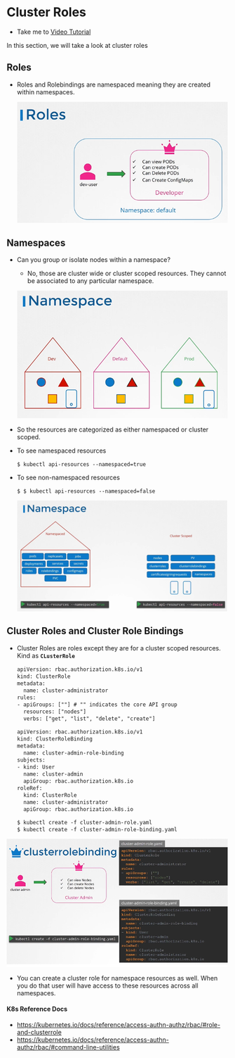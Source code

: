 # Cluster Roles
  - Take me to [Video Tutorial](https://kodekloud.com/courses/539883/lectures/9808263)
  
In this section, we will take a look at cluster roles

## Roles
- Roles and Rolebindings are namespaced meaning they are created within namespaces.
  
  ![roles](../../images/roles.PNG)
  
## Namespaces
- Can you group or isolate nodes within  a namespace?
  - No, those are cluster wide or cluster scoped resources. They cannot be associated to any particular namespace.
  
  ![namespace](../../images/namespace.PNG)
  
- So the resources are categorized as either namespaced or cluster scoped.
  
- To see namespaced resources
  ```
  $ kubectl api-resources --namespaced=true
  ```
- To see non-namespaced resources
  ```
  $ $ kubectl api-resources --namespaced=false
  ```
  
  ![namespace1](../../images/namespace1.PNG)
  
## Cluster Roles and Cluster Role Bindings
- Cluster Roles are roles except they are for a cluster scoped resources. Kind as **`CLusterRole`** 
  ```
  apiVersion: rbac.authorization.k8s.io/v1
  kind: ClusterRole
  metadata:
    name: cluster-administrator
  rules:
  - apiGroups: [""] # "" indicates the core API group
    resources: ["nodes"]
    verbs: ["get", "list", "delete", "create"]
  ```
  ```
  apiVersion: rbac.authorization.k8s.io/v1
  kind: ClusterRoleBinding
  metadata:
    name: cluster-admin-role-binding
  subjects:
  - kind: User
    name: cluster-admin
    apiGroup: rbac.authorization.k8s.io
  roleRef:
    kind: ClusterRole
    name: cluster-administrator
    apiGroup: rbac.authorization.k8s.io
  ```
  ```
  $ kubectl create -f cluster-admin-role.yaml
  $ kubectl create -f cluster-admin-role-binding.yaml
  ```
  
 ![cr1](../../images/cr1.PNG)
  
- You can create a cluster role for namespace resources as well. When you do that user will have access to these resources across all namespaces.

#### K8s Reference Docs
- https://kubernetes.io/docs/reference/access-authn-authz/rbac/#role-and-clusterrole
- https://kubernetes.io/docs/reference/access-authn-authz/rbac/#command-line-utilities
  
  
